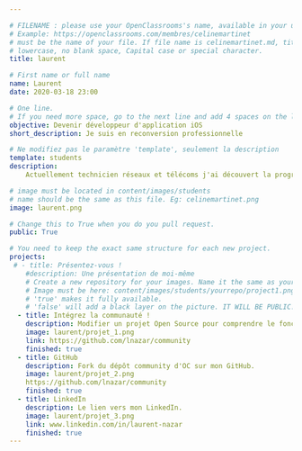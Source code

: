 ```yaml
---

# FILENAME : please use your OpenClassrooms's name, available in your url.
# Example: https://openclassrooms.com/membres/celinemartinet
# must be the name of your file. If file name is celinemartinet.md, title is celinemartinet.
# lowercase, no blank space, Capital case or special character.
title: laurent

# First name or full name
name: Laurent
date: 2020-03-18 23:00

# One line.
# If you need more space, go to the next line and add 4 spaces on the left, as in 'description'.
objective: Devenir développeur d'application iOS
short_description: Je suis en reconversion professionnelle

# Ne modifiez pas le paramètre 'template', seulement la description
template: students
description:
    Actuellement technicien réseaux et télécoms j'ai découvert la programmation avec Autohotkey

# image must be located in content/images/students
# name should be the same as this file. Eg: celinemartinet.png
image: laurent.png

# Change this to True when you do you pull request.
public: True

# You need to keep the exact same structure for each new project.
projects:
 # - title: Présentez-vous !
    #description: Une présentation de moi-même
    # Create a new repository for your images. Name it the same as your nickname and profile picture.
    # Image must be here: content/images/students/yourrepo/project1.png
    # 'true' makes it fully available.
    # 'false' will add a black layer on the picture. IT WILL BE PUBLIC!
  - title: Intégrez la communauté !
    description: Modifier un projet Open Source pour comprendre le fonctionnement de Git, de Github et des pull requests. 
    image: laurent/projet_1.png
    link: https://github.com/lnazar/community
    finished: true
  - title: GitHub
    description: Fork du dépôt community d'OC sur mon GitHub. 
    image: laurent/projet_2.png
    https://github.com/lnazar/community
    finished: true
  - title: LinkedIn
    description: Le lien vers mon LinkedIn. 
    image: laurent/projet_3.png
    link: www.linkedin.com/in/laurent-nazar
    finished: true
---
```



